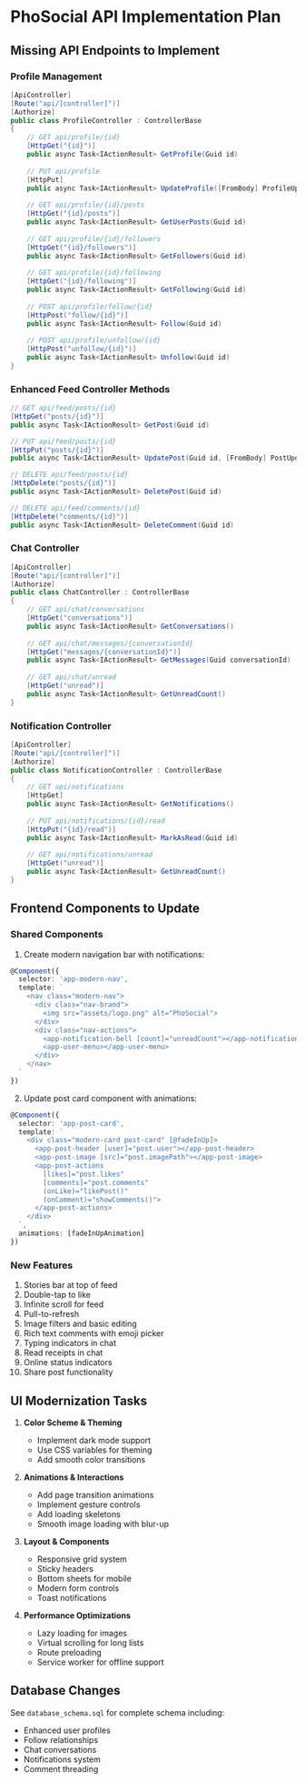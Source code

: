 # PhoSocial API Implementation Plan

## Missing API Endpoints to Implement

### Profile Management
```csharp
[ApiController]
[Route("api/[controller]")]
[Authorize]
public class ProfileController : ControllerBase
{
    // GET api/profile/{id}
    [HttpGet("{id}")]
    public async Task<IActionResult> GetProfile(Guid id)
    
    // PUT api/profile
    [HttpPut]
    public async Task<IActionResult> UpdateProfile([FromBody] ProfileUpdateDto dto)
    
    // GET api/profile/{id}/posts
    [HttpGet("{id}/posts")]
    public async Task<IActionResult> GetUserPosts(Guid id)
    
    // GET api/profile/{id}/followers
    [HttpGet("{id}/followers")]
    public async Task<IActionResult> GetFollowers(Guid id)
    
    // GET api/profile/{id}/following
    [HttpGet("{id}/following")]
    public async Task<IActionResult> GetFollowing(Guid id)
    
    // POST api/profile/follow/{id}
    [HttpPost("follow/{id}")]
    public async Task<IActionResult> Follow(Guid id)
    
    // POST api/profile/unfollow/{id}
    [HttpPost("unfollow/{id}")]
    public async Task<IActionResult> Unfollow(Guid id)
}
```

### Enhanced Feed Controller Methods
```csharp
// GET api/feed/posts/{id}
[HttpGet("posts/{id}")]
public async Task<IActionResult> GetPost(Guid id)

// PUT api/feed/posts/{id}
[HttpPut("posts/{id}")]
public async Task<IActionResult> UpdatePost(Guid id, [FromBody] PostUpdateDto dto)

// DELETE api/feed/posts/{id}
[HttpDelete("posts/{id}")]
public async Task<IActionResult> DeletePost(Guid id)

// DELETE api/feed/comments/{id}
[HttpDelete("comments/{id}")]
public async Task<IActionResult> DeleteComment(Guid id)
```

### Chat Controller
```csharp
[ApiController]
[Route("api/[controller]")]
[Authorize]
public class ChatController : ControllerBase
{
    // GET api/chat/conversations
    [HttpGet("conversations")]
    public async Task<IActionResult> GetConversations()
    
    // GET api/chat/messages/{conversationId}
    [HttpGet("messages/{conversationId}")]
    public async Task<IActionResult> GetMessages(Guid conversationId)
    
    // GET api/chat/unread
    [HttpGet("unread")]
    public async Task<IActionResult> GetUnreadCount()
}
```

### Notification Controller
```csharp
[ApiController]
[Route("api/[controller]")]
[Authorize]
public class NotificationController : ControllerBase
{
    // GET api/notifications
    [HttpGet]
    public async Task<IActionResult> GetNotifications()
    
    // PUT api/notifications/{id}/read
    [HttpPut("{id}/read")]
    public async Task<IActionResult> MarkAsRead(Guid id)
    
    // GET api/notifications/unread
    [HttpGet("unread")]
    public async Task<IActionResult> GetUnreadCount()
}
```

## Frontend Components to Update

### Shared Components
1. Create modern navigation bar with notifications:
```typescript
@Component({
  selector: 'app-modern-nav',
  template: `
    <nav class="modern-nav">
      <div class="nav-brand">
        <img src="assets/logo.png" alt="PhoSocial">
      </div>
      <div class="nav-actions">
        <app-notification-bell [count]="unreadCount"></app-notification-bell>
        <app-user-menu></app-user-menu>
      </div>
    </nav>
  `
})
```

2. Update post card component with animations:
```typescript
@Component({
  selector: 'app-post-card',
  template: `
    <div class="modern-card post-card" [@fadeInUp]>
      <app-post-header [user]="post.user"></app-post-header>
      <app-post-image [src]="post.imagePath"></app-post-image>
      <app-post-actions 
        [likes]="post.likes"
        [comments]="post.comments"
        (onLike)="likePost()"
        (onComment)="showComments()">
      </app-post-actions>
    </div>
  `,
  animations: [fadeInUpAnimation]
})
```

### New Features
1. Stories bar at top of feed
2. Double-tap to like
3. Infinite scroll for feed
4. Pull-to-refresh
5. Image filters and basic editing
6. Rich text comments with emoji picker
7. Typing indicators in chat
8. Read receipts in chat
9. Online status indicators
10. Share post functionality

## UI Modernization Tasks

1. **Color Scheme & Theming**
   - Implement dark mode support
   - Use CSS variables for theming
   - Add smooth color transitions

2. **Animations & Interactions**
   - Add page transition animations
   - Implement gesture controls
   - Add loading skeletons
   - Smooth image loading with blur-up

3. **Layout & Components**
   - Responsive grid system
   - Sticky headers
   - Bottom sheets for mobile
   - Modern form controls
   - Toast notifications

4. **Performance Optimizations**
   - Lazy loading for images
   - Virtual scrolling for long lists
   - Route preloading
   - Service worker for offline support

## Database Changes

See `database_schema.sql` for complete schema including:
- Enhanced user profiles
- Follow relationships
- Chat conversations
- Notifications system
- Comment threading
